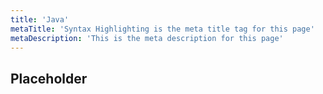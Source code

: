 ```yaml
---
title: 'Java'
metaTitle: 'Syntax Highlighting is the meta title tag for this page'
metaDescription: 'This is the meta description for this page'
---
```


## Placeholder
